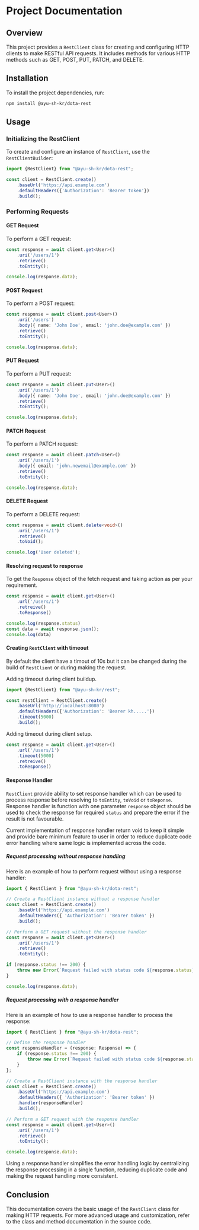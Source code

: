 # Project Documentation

## Overview

This project provides a `RestClient` class for creating and configuring HTTP clients to make RESTful API requests. It includes methods for various HTTP methods such as GET, POST, PUT, PATCH, and DELETE.

## Installation

To install the project dependencies, run:

```bash
npm install @ayu-sh-kr/dota-rest
```

## Usage

### Initializing the RestClient

To create and configure an instance of `RestClient`, use the `RestClientBuilder`:

```typescript
import {RestClient} from "@ayu-sh-kr/dota-rest";

const client = RestClient.create()
    .baseUrl('https://api.example.com')
    .defaultHeaders({'Authorization': 'Bearer token'})
    .build();
```

### Performing Requests

#### GET Request

To perform a GET request:

```typescript
const response = await client.get<User>()
    .uri('/users/1')
    .retrieve()
    .toEntity();

console.log(response.data);
```

#### POST Request

To perform a POST request:

```typescript
const response = await client.post<User>()
    .uri('/users')
    .body({ name: 'John Doe', email: 'john.doe@example.com' })
    .retrieve()
    .toEntity();

console.log(response.data);
```

#### PUT Request

To perform a PUT request:

```typescript
const response = await client.put<User>()
    .uri('/users/1')
    .body({ name: 'John Doe', email: 'john.doe@example.com' })
    .retrieve()
    .toEntity();

console.log(response.data);
```

#### PATCH Request

To perform a PATCH request:

```typescript
const response = await client.patch<User>()
    .uri('/users/1')
    .body({ email: 'john.newemail@example.com' })
    .retrieve()
    .toEntity();

console.log(response.data);
```

#### DELETE Request

To perform a DELETE request:

```typescript
const response = await client.delete<void>()
    .uri('/users/1')
    .retrieve()
    .toVoid();

console.log('User deleted');
```

#### Resolving request to response
To get the `Response` object of the fetch request and taking action as per your requirement.

```typescript
const response = await client.get<User>()
    .url('/users/1')
    .retreive()
    .toResponse()

console.log(response.status)
const data = await response.json();
console.log(data)
```

#### Creating `RestClient` with timeout
By default the client have a timout of 10s but it can be changed during the build of `RestClient` or 
during making the request.

Adding timeout during client buildup.
```typescript
import {RestClient} from "@ayu-sh-kr/rest";

const restClient = RestClient.create()
    .baseUrl('http://localhost:8080')
    .defaultHeaders({'Authorization': 'Bearer kh.....'})
    .timeout(5000)
    .build();
```

Adding timeout during client setup.
```typescript
const response = await client.get<User>()
    .url('/users/1')
    .timeout(5000)
    .retreive()
    .toResponse()
```

#### Response Handler
`RestClient` provide ability to set response handler which can be used to process response before resolving to
`toEntity`, `toVoid` or `toReponse`. Response handler is function with one parameter `response` object should be 
used to check the response for required `status` and prepare the error if the result is not favourable.

Current implementation of response handler return void to keep it simple and provide bare minimum feature to user
in order to reduce duplicate code error handling where same logic is implemented across the code.

##### Request processing without response handling
Here is an example of how to perform request without using a response handler:
```typescript
import { RestClient } from "@ayu-sh-kr/dota-rest";

// Create a RestClient instance without a response handler
const client = RestClient.create()
    .baseUrl('https://api.example.com')
    .defaultHeaders({ 'Authorization': 'Bearer token' })
    .build();

// Perform a GET request without the response handler
const response = await client.get<User>()
    .uri('/users/1')
    .retrieve()
    .toEntity();

if (response.status !== 200) {
    throw new Error(`Request failed with status code ${response.status}`);
}

console.log(response.data);
```

##### Request processing with a response handler
Here is an example of how to use a response handler to process the response:
```typescript
import { RestClient } from "@ayu-sh-kr/dota-rest";

// Define the response handler
const responseHandler = (response: Response) => {
    if (response.status !== 200) {
        throw new Error(`Request failed with status code ${response.status}`);
    }
};

// Create a RestClient instance with the response handler
const client = RestClient.create()
    .baseUrl('https://api.example.com')
    .defaultHeaders({ 'Authorization': 'Bearer token' })
    .handler(responseHandler)
    .build();

// Perform a GET request with the response handler
const response = await client.get<User>()
    .uri('/users/1')
    .retrieve()
    .toEntity();

console.log(response.data);
```

Using a response handler simplifies the error handling logic by centralizing the response processing in a single function, reducing duplicate code and making the request handling more consistent.

## Conclusion

This documentation covers the basic usage of the `RestClient` class for making HTTP requests. 
For more advanced usage and customization, refer to the class and method documentation in the source code.